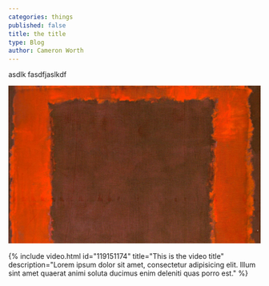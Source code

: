 ```yaml
---
categories: things
published: false
title: the title
type: Blog
author: Cameron Worth
---
```


asdlk fasdfjaslkdf

![asdf](/img/rothko.jpg)

{% include video.html id="119151174" title="This is the video title" description="Lorem ipsum dolor sit amet, consectetur adipisicing elit. Illum sint amet quaerat animi soluta ducimus enim deleniti quas porro est." %}
